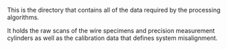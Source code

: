 This is the directory that contains all of the data required by the processing
algorithms.

It holds the raw scans of the wire specimens and precision measurement cylinders
as well as the calibration data that defines system misalignment.
